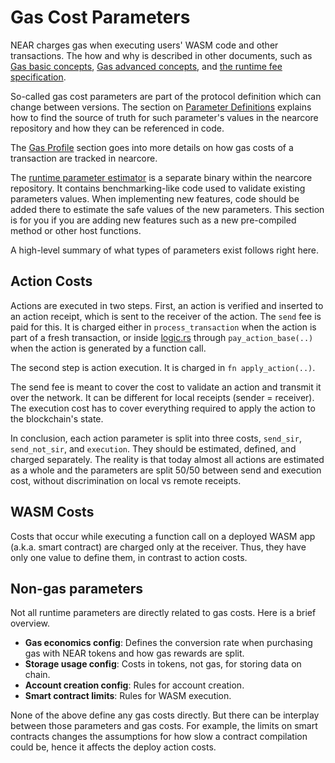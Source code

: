 # Gas Cost Parameters

NEAR charges gas when executing users' WASM code and other transactions. The how
and why is described in other documents, such as [Gas basic
concepts](https://docs.near.org/concepts/basics/transactions/gas), [Gas advanced
concepts](https://docs.near.org/concepts/basics/transactions/gas-advanced), and
[the runtime fee specification](https://nomicon.io/RuntimeSpec/Fees/).

So-called gas cost parameters are part of the protocol definition which can
change between versions. The section on [Parameter Definitions](./parameter_definition.md)
explains how to find the source of truth for such parameter's values in the
nearcore repository and how they can be referenced in code.

The [Gas Profile](./gas_profile.md) section goes into more details on how gas
costs of a transaction are tracked in nearcore.

The [runtime parameter estimator](./estimator.md) is a separate binary within
the nearcore repository. It contains benchmarking-like code used to validate
existing parameters values. When implementing new features, code should be added
there to estimate the safe values of the new parameters. This section is for you
if you are adding new features such as a new pre-compiled method or other host
functions.

A high-level summary of what types of parameters exist follows right here.

## Action Costs

Actions are executed in two steps. First, an action is verified and inserted to
an action receipt, which is sent to the receiver of the action. The `send` fee
is paid for this. It is charged either in `process_transaction` when the action
is part of a fresh transaction, or inside
[logic.rs](https://github.com/near/nearcore/blob/14b8ae2c7465444c9b672a23b044c00be98f6e34/runtime/near-vm-logic/src/logic.rs)
through `pay_action_base(..)` when the action is generated by a function call.

The second step is action execution. It is charged in `fn apply_action(..)`.

The send fee is meant to cover the cost to validate an action and transmit it
over the network. It can be different for local receipts (sender = receiver).
The execution cost has to cover everything required to apply the action to the
blockchain's state.

In conclusion, each action parameter is split into three costs, `send_sir`,
`send_not_sir`, and `execution`. They should be estimated, defined, and charged
separately. The reality is that today almost all actions are estimated as a
whole and the parameters are split 50/50 between send and execution cost,
without discrimination on local vs remote receipts.


## WASM Costs

Costs that occur while executing a function call on a deployed WASM app (a.k.a.
smart contract) are charged only at the receiver. Thus, they have only one value
to define them, in contrast to action costs.

## Non-gas parameters

Not all runtime parameters are directly related to gas costs. Here is a brief
overview.

- **Gas economics config**: Defines the conversion rate when purchasing gas with
  NEAR tokens and how gas rewards are split.
- **Storage usage config**: Costs in tokens, not gas, for storing data on chain.
- **Account creation config**: Rules for account creation.
- **Smart contract limits**: Rules for WASM execution.

None of the above define any gas costs directly. But there can be interplay
between those parameters and gas costs. For example, the limits on smart
contracts changes the assumptions for how slow a contract compilation could be,
hence it affects the deploy action costs.